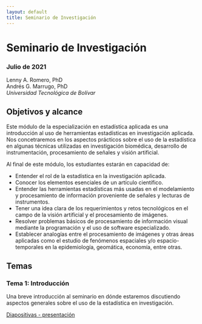 ```yaml
---
layout: default
title: Seminario de Investigación
---
```


# Seminario de Investigación

### Julio de 2021

Lenny A. Romero, PhD    
Andrés G. Marrugo, PhD     
*Universidad Tecnológica de Bolívar*

##  Objetivos y alcance

Este módulo de la especialización en estadística aplicada es una introducción al uso de herramientas estadísticas en investigación aplicada. Nos concetraremos en los aspectos prácticos sobre el uso de la estadística en algunas técnicas utilizadas en investigación biomédica, desarrollo de instrumentación, procesamiento de señales y visión artificial. 

Al final de este módulo, los estudiantes estarán en capacidad de:

- Entender el rol de la estadística en la investigación aplicada.
- Conocer los elementos esenciales de un artículo científico.
- Entender las herramientas estadísticas más usadas en el modelamiento y procesamiento de información proveniente de señales y lecturas de instrumentos.
- Tener una idea clara de los requerimientos y retos tecnológicos en el campo de la visión artificial y el procesamiento de imágenes.  
- Resolver problemas básicos de procesamiento de información visual mediante la programación y el uso de software especializado.
- Establecer analogías entre el procesamiento de imágenes y otras áreas aplicadas como el estudio de fenómenos espaciales y/o espacio-temporales en la epidemiología, geomática, economía, entre otras. 


## Temas

### Tema 1: Introducción
Una breve introducción al seminario en dónde estaremos discutiendo aspectos generales sobre el uso de la estadística en investigación.

[Diapositivas - presentación](https://www.dropbox.com/s/4q79jxh7dlyzbly/Presentacion-Inicial.pdf?dl=0)




<!--
### Tema 1: Introducción

En la primera parte de estaremos discutiendo los aspectos generales sobre el uso de la estadística en investigación, sobre la necesidad de publicar y cómo comunicar los resultados. En la segunda parte, analizaremos un artículo científico en donde se abarcan distinto aspectos de una investigación aplicada y haremos especial énfasis en el uso de herramientas estadísticas.


       
[Dipositivas - Estadística en la Investigación](https://www.dropbox.com/s/y5xkj0dl68t1ue9/estadistica-en-la-inv.pdf?dl=0)      
[Dipositivas - Pautas para la redacción de artículos científicos](https://www.dropbox.com/s/k6mth3edc55uay9/Pautas%20para%20la%20redacci%C3%B3n%20de%20art%C3%ADculos%20cient%C3%ADficos.pdf?dl=0)        

#### Lecturas y materiales

- [Artículo Caracterización del café.]({{site.url}}pdfs/24461-85726-1-PB.pdf)
- [How to read a scientific paper](https://www.elsevier.com/connect/infographic-how-to-read-a-scientific-paper "Infographic: How to read a scientific paper")
- [<mark> Recepción de la actividad 1 en savio.</mark> ](http://savio.utbvirtual.edu.co/mod/assign/view.php?id=738385)

### Tema 2: Sobre el análisis de clústers

El análisis de clústers es una herramienta poderosa tanto para la descripción de datos como para la clasificación. En esta sesión trabajaremos sobre la implementación del k-means clustering y desarrollaremos unos ejercicios en matlab.

[Diapositivas tema 2](https://www.dropbox.com/s/jkr5kynw30rxkgr/Lecture-02-Unsupervised_Learning_and_Clustering.pdf?dl=0)

[<mark> Recepción de la actividad 2 en savio.</mark> ](http://savio.utbvirtual.edu.co/mod/assign/view.php?id=738386)

#### Lecturas y materiales

- [Actividad 1](https://www.dropbox.com/s/5exzqunefhjjsle/actividad-1.pdf?dl=0)
- [Datos y código](https://www.dropbox.com/s/5a4wh9j2238hw83/act-1.zip?dl=0)

### Tema 3: Estadística espacial y detección de cambios en imágenes

Un breve tour sobre la estadística espacial y su uso para la detección de cambios en imágenes.

[Diapositivas tema 3](https://www.dropbox.com/s/g1lokk5944pcmxv/Lecture-03-spatial-statistics-change-detection.pdf?dl=0)

#### Lecturas y materiales

- [Artículo restauración de imágen médica](https://www.dropbox.com/s/bbc3jf6b2wz4ehj/J._Biomed._Opt._Marrugo_2011.pdf?dl=0)
- [Artículo algoritmos Bayesianos para detección de cambios](https://www.dropbox.com/s/zlp786dzi7byj1t/Signal_Processing_Image_Communication_1995_Aach.pdf?dl=0)
- [Código matlab](https://www.dropbox.com/s/wqh91deq7bqxvss/deconv_preprocessing.zip?dl=0)


### Tema 3: Ajuste de modelos con gran número de datos atípicos (RANSAC)

Random sample consensus (RANSAC) és un método iterativo para calcular los parámetros de un modelo matemático de un conjunto de datos observados que contiene valores atípicos.

[Diapositivas tema 3](https://www.dropbox.com/s/tnf7jhmfu1r6tbe/lec09_fitting.pdf?dl=0)

#### Lecturas y materiales

- [Código RANSAC](https://www.dropbox.com/s/2vmi4k6y2gp8su3/ransac_example.zip?dl=0)
- [imagen](https://www.dropbox.com/s/8zr70dujblku3sz/sheet.jpg?dl=0) -->
